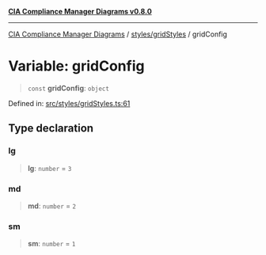 [**CIA Compliance Manager Diagrams v0.8.0**](../../../README.md)

***

[CIA Compliance Manager Diagrams](../../../modules.md) / [styles/gridStyles](../README.md) / gridConfig

# Variable: gridConfig

> `const` **gridConfig**: `object`

Defined in: [src/styles/gridStyles.ts:61](https://github.com/Hack23/cia-compliance-manager/blob/fa2f95f029cdcd192b3882a37d0d34753edcd349/src/styles/gridStyles.ts#L61)

## Type declaration

### lg

> **lg**: `number` = `3`

### md

> **md**: `number` = `2`

### sm

> **sm**: `number` = `1`
